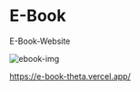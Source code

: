 # E-Book
E-Book-Website

![ebook-img](https://user-images.githubusercontent.com/82295321/230718528-6d8fb1c7-34f0-4d77-b32d-0cbe2ffa9b82.png)


https://e-book-theta.vercel.app/
